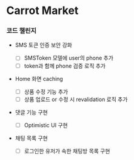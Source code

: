 # Carrot Market

### 코드 챌린지

- SMS 토큰 인증 보안 강화

  - [ ] SMSToken 모델에 user의 phone 추가
  - [ ] token과 함께 phone 검증 로직 추가

- Home 화면 caching

  - [ ] 상품 수정 기능 추가
  - [ ] 상품 업로드 or 수정 시 revalidation 로직 추가

- 댓글 기능 구현

  - [ ] Optimistic UI 구현

- 채팅 목록 구현

  - [ ] 로그인한 유저가 속한 채팅방 목록 구현
